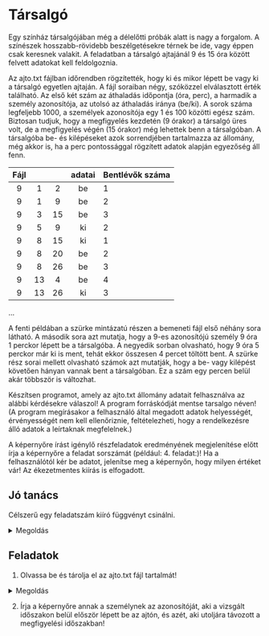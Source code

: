 # Társalgó

Egy színház társalgójában még a délelőtti próbák alatt is nagy a forgalom. A színészek hosszabb-rövidebb beszélgetésekre térnek be ide, vagy éppen csak keresnek valakit. A feladatban a társalgó ajtajánál 9 és 15 óra között felvett adatokat kell feldolgoznia.

Az ajto.txt fájlban időrendben rögzítették, hogy ki és mikor lépett be vagy ki a társalgó egyetlen ajtaján. A fájl soraiban négy, szóközzel elválasztott érték található. Az első két szám az áthaladás időpontja (óra, perc), a harmadik a személy azonosítója, az utolsó az áthaladás iránya (be/ki). A sorok száma legfeljebb 1000, a személyek azonosítója egy 1 és 100 közötti egész szám. Biztosan tudjuk, hogy a megfigyelés kezdetén (9 órakor) a társalgó üres volt, de a megfigyelés végén (15 órakor) még lehettek benn a társalgóban. A társalgóba be- és kilépéseket azok sorrendjében tartalmazza az állomány, még akkor is, ha a perc pontossággal rögzített adatok alapján egyezőség áll fenn. 


|  Fájl	|  	|  	| adatai 	| Bentlévők száma 	|
|:-:	|:--:	|:--:	|:--:	|---	|
| 9 	| 1 	| 2 	| be 	| 1 	|
| 9 	| 1 	| 9 	| be 	| 2 	|
| 9 	| 3 	| 15 	| be 	| 3 	|
| 9 	| 5 	| 9 	| ki 	| 2 	|
| 9 	| 8 	| 15 	| ki 	| 1 	|
| 9 	| 8 	| 20 	| be 	| 2 	|
| 9 	| 8 	| 26 	| be 	| 3 	|
| 9 	| 13 	| 4 	| be 	| 4 	|
| 9 	| 13 	| 26 	| ki 	| 3 	|
...

A fenti példában a szürke mintázatú részen a bemeneti fájl első néhány sora látható. A második sora azt mutatja, hogy a 9-es azonosítójú személy 9 óra 1 perckor lépett be a társalgóba. A negyedik sorban olvasható, hogy 9 óra 5 perckor már ki is ment, tehát ekkor összesen 4 percet töltött bent. A szürke rész sorai mellett olvasható számok azt mutatják, hogy a be- vagy kilépést követően hányan vannak bent a társalgóban. Ez a szám egy percen belül akár többször is változhat. 

Készítsen programot, amely az ajto.txt állomány adatait felhasználva az alábbi kérdésekre válaszol! A program forráskódját mentse tarsalgo néven! (A program megírásakor a felhasználó által megadott adatok helyességét, érvényességét nem kell ellenőriznie, feltételezheti, hogy a rendelkezésre álló adatok a leírtaknak megfelelnek.) 

A képernyőre írást igénylő részfeladatok eredményének megjelenítése előtt írja a képernyőre a feladat sorszámát (például: 4. feladat:)! Ha a felhasználótól kér be adatot, jelenítse meg a képernyőn, hogy milyen értéket vár! Az ékezetmentes kiírás is elfogadott. 

## Jó tanács

Célszerű egy feladatszám kiíró függvényt csinálni.

<details> 
<summary>
Megoldás 
</summary>

```python
def feledatszam(i): ## célszerű f-nek hívni az időtakarékosság jegyében
    print('{0}. feladat:',i)
```
<hr/>
</details>

## Feladatok

1. Olvassa be és tárolja el az ajto.txt fájl tartalmát!

<details> 
<summary>
Megoldás 
</summary>

`Egyszerűbb megoldás`
```python
inp = open('ajto.txt')
ajto = []
for line in inp.readlines():
    line = line.replace('\n', '')
    sor = line.split(' ')
    ajto.append([int(sor[0]), int(sor[1]), int(sor[2]), sor[3]])
print('%d sor beolvasva.' % len(ajto))
```

`Nehezebb, trükösebb megoldás`
```python
ajto = [line.replace('\n', '').split(' ') for line in open('ajto.txt').readlines()]
print('%d sor beolvasva.' % len(ajto))
```
<hr/>
</details>

2. Írja a képernyőre annak a személynek az azonosítóját, aki a vizsgált időszakon belül először lépett be az ajtón, és azét, aki utoljára távozott a megfigyelési időszakban!